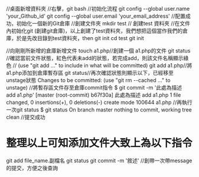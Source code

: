 //桌面新增資料夾
//右擊，git bash
//初始化流程
git config --global user.name 'your_Github_id'
git config --global user.email 'your_email_address'
//配置成功，初始化一個新的Git倉庫
//創建文件夾 
mkdir test // 創建test 資料夾
//在文件內初始化git (創建git倉庫)，以上創建了test資料夾，我們想把這個當作我們的倉庫，於是先改目錄到test資料夾，then git init
cd test
git init

//向剛剛所新增的倉庫新增文件
touch a1.php//創建一個 a1.php的文件
git status //確認當前文件狀態，紅色代表未add的狀態，若完成add，則該文件名稱顯示綠色
// (use "git add <file>..." to include in what will be committed)
git add a1.php//將a1.php添加到倉庫暫存區
git status//再次確認狀態則顯示以下，已經移至unstage狀態
Changes to be committed:
  (use "git rm --cached <file>..." to unstage)
//將暫存區文件存至倉庫commit指令
$ git commit -m '此處為描述 add a1.php'
[master (root-commit) b67f30a] 此處為描述 add a1.php
 1 file changed, 0 insertions(+), 0 deletions(-)
 create mode 100644 a1.php
//再執行一次git status
$ git status
On branch master
nothing to commit, working tree clean
//提交成功
# 整理以上可知添加文件大致上為以下指令
  git add file_name.副檔名
  git status
  git commit -m '敘述'  //創帶一次帶message的提交，方便之後查詢
  
